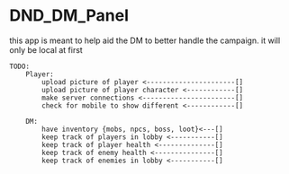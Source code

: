 # DND_DM_Panel
this app is meant to help aid the DM to better handle the campaign.  it will only be local at first

<!-- read setup.txt -->
    TODO:
        Player:
            upload picture of player <----------------------[]
            upload picture of player character <------------[]
            make server connections <-----------------------[] 
            check for mobile to show different <------------[]

        DM:
            have inventory {mobs, npcs, boss, loot}<---[]
            keep track of players in lobby <-----------[]
            keep track of player health <--------------[]
            keep track of enemy health <---------------[]
            keep track of enemies in lobby <-----------[]
